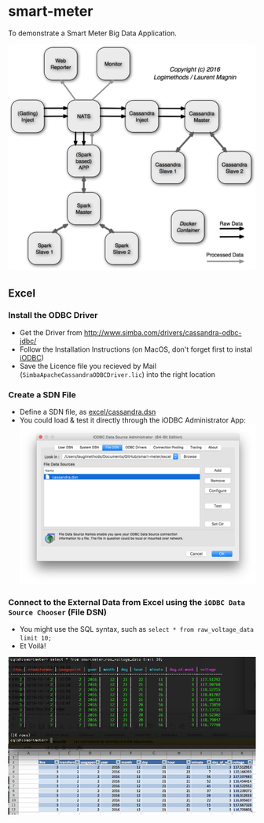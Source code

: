 # smart-meter
To demonstrate a Smart Meter Big Data Application.

![SmartMeter.png](SmartMeter.png "SmartMeter Architecture")

## Excel

### Install the ODBC Driver

* Get the Driver from http://www.simba.com/drivers/cassandra-odbc-jdbc/
* Follow the Installation Instructions (on MacOS, don't forget first to instal [iODBC](http://www.iodbc.org/))
* Save the Licence file you recieved by Mail (`SimbaApacheCassandraODBCDriver.lic`) into the right location

### Create a SDN File

* Define a SDN file, as [excel/cassandra.dsn](excel/cassandra.dsn)
* You could load & test it directly through the iODBC Administrator App:
![iODBC_test_sdn_file.png](excel/iODBC_test_sdn_file.png)

### Connect to the External Data from Excel using the `iODBC Data Source Chooser` (File DSN)

* You might use the SQL syntax, such as `select * from raw_voltage_data limit 10;`
* Et Voilà!

![from_Cassandra_2_Excel.png](excel/from_Cassandra_2_Excel.png)
